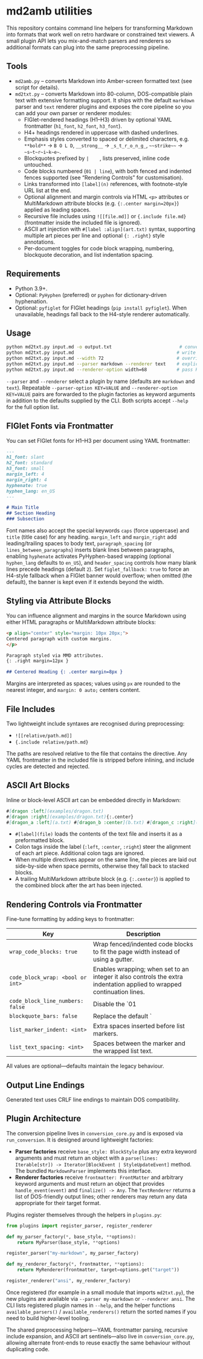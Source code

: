 # md2amb utilities

This repository contains command line helpers for transforming Markdown into formats that work well on retro hardware or constrained text viewers. A small plugin API lets you mix-and-match parsers and renderers so additional formats can plug into the same preprocessing pipeline.

## Tools

- `md2amb.py` – converts Markdown into Amber-screen formatted text (see script for details).
- `md2txt.py` – converts Markdown into 80-column, DOS-compatible plain text with extensive formatting support. It ships with the default `markdown` parser and `text` renderer plugins and exposes the core pipeline so you can add your own parser or renderer modules:
  - FIGlet-rendered headings (H1–H3) driven by optional YAML frontmatter (`h1_font`, `h2_font`, `h3_font`).
  - H4+ headings rendered in uppercase with dashed underlines.
  - Emphasis styles converted to spaced or delimited characters, e.g. `**bold**` → `B O L D`, `__strong__` → `_s_t_r_o_n_g_`, `~~strike~~` → `~s~t~r~i~k~e~`.
  - Blockquotes prefixed by `|    `, lists preserved, inline code untouched.
  - Code blocks numbered (`01 | line`), with both fenced and indented fences supported (see “Rendering Controls” for customisation).
  - Links transformed into `[label](n)` references, with footnote-style URL list at the end.
  - Optional alignment and margin controls via HTML `<p>` attributes or MultiMarkdown attribute blocks (e.g. `{:.center margin=20px}`) applied as leading spaces.
  - Recursive file includes using `![[file.md]]` or `{.include file.md}` (frontmatter inside the included file is ignored).
  - ASCII art injection with `#[label :align](art.txt)` syntax, supporting multiple art pieces per line and optional `{: .right}` style annotations.
  - Per-document toggles for code block wrapping, numbering, blockquote decoration, and list indentation spacing.

## Requirements

- Python 3.9+.
- Optional: `PyHyphen` (preferred) or `pyphen` for dictionary-driven hyphenation.
- Optional: `pyfiglet` for FIGlet headings (`pip install pyfiglet`). When unavailable, headings fall back to the H4-style renderer automatically.

## Usage

```bash
python md2txt.py input.md -o output.txt                         # convert to DOS-friendly text
python md2txt.py input.md                                      # write result to stdout
python md2txt.py input.md --width 72                           # override column width
python md2txt.py input.md --parser markdown --renderer text    # explicitly select defaults
python md2txt.py input.md --renderer-option width=68           # pass KEY=VALUE to a renderer
```

`--parser` and `--renderer` select a plugin by name (defaults are `markdown` and `text`). Repeatable `--parser-option KEY=VALUE` and `--renderer-option KEY=VALUE` pairs are forwarded to the plugin factories as keyword arguments in addition to the defaults supplied by the CLI. Both scripts accept `--help` for the full option list.

## FIGlet Fonts via Frontmatter

You can set FIGlet fonts for H1–H3 per document using YAML frontmatter:

```markdown
---
h1_font: slant
h2_font: standard
h3_font: small
margin_left: 4
margin_right: 4
hyphenate: true
hyphen_lang: en_US
---

# Main Title
## Section Heading
### Subsection
```

Font names also accept the special keywords `caps` (force uppercase) and `title` (title case) for any heading. `margin_left` and `margin_right` add leading/trailing spaces to body text, `paragraph_spacing` (or `lines_between_paragraphs`) inserts blank lines between paragraphs, enabling `hyphenate` activates PyHyphen-based wrapping (optional `hyphen_lang` defaults to `en_US`), and `header_spacing` controls how many blank lines precede headings (default `2`). Set `figlet_fallback: true` to force an H4-style fallback when a FIGlet banner would overflow; when omitted (the default), the banner is kept even if it extends beyond the width.

## Styling via Attribute Blocks

You can influence alignment and margins in the source Markdown using either HTML paragraphs or MultiMarkdown attribute blocks:

```markdown
<p align="center" style="margin: 10px 20px;">
Centered paragraph with custom margins.
</p>

Paragraph styled via MMD attributes.
{: .right margin=12px }

## Centered Heading {: .center margin=8px }
```

Margins are interpreted as spaces; values using `px` are rounded to the nearest integer, and `margin: 0 auto;` centers content.

## File Includes

Two lightweight include syntaxes are recognised during preprocessing:

- `![[relative/path.md]]`
- `{.include relative/path.md}`

The paths are resolved relative to the file that contains the directive. Any YAML frontmatter in the included file is stripped before inlining, and include cycles are detected and rejected.

## ASCII Art Blocks

Inline or block-level ASCII art can be embedded directly in Markdown:

```markdown
#[dragon :left](examples/dragon.txt)
#[dragon :right](examples/dragon.txt){:.center}
#[dragon_a :left](a.txt) #[dragon_b :center](b.txt) #[dragon_c :right](c.txt)
```

- `#[label](file)` loads the contents of the text file and inserts it as a preformatted block.
- Colon tags inside the label (`:left`, `:center`, `:right`) steer the alignment of each art piece. Additional colon tags are ignored.
- When multiple directives appear on the same line, the pieces are laid out side-by-side when space permits, otherwise they fall back to stacked blocks.
- A trailing MultiMarkdown attribute block (e.g. `{:.center}`) is applied to the combined block after the art has been injected.

## Rendering Controls via Frontmatter

Fine-tune formatting by adding keys to frontmatter:

| Key | Description |
| --- | --- |
| `wrap_code_blocks: true` | Wrap fenced/indented code blocks to fit the page width instead of using a gutter. |
| `code_block_wrap: <bool or int>` | Enables wrapping; when set to an integer it also controls the extra indentation applied to wrapped continuation lines. |
| `code_block_line_numbers: false` | Disable the `01 |` gutter in wrapped or unwrapped code blocks. |
| `blockquote_bars: false` | Replace the default `|` prefix with three spaces. |
| `list_marker_indent: <int>` | Extra spaces inserted before list markers. |
| `list_text_spacing: <int>` | Spaces between the marker and the wrapped list text. |

All values are optional—defaults maintain the legacy behaviour.

## Output Line Endings

Generated text uses CRLF line endings to maintain DOS compatibility.

## Plugin Architecture

The conversion pipeline lives in `conversion_core.py` and is exposed via `run_conversion`. It is designed around lightweight factories:

- **Parser factories** receive `base_style: BlockStyle` plus any extra keyword arguments and must return an object with a `parse(lines: Iterable[str]) -> Iterator[BlockEvent | StyleUpdateEvent]` method. The bundled `MarkdownParser` implements this interface.
- **Renderer factories** receive `frontmatter: FrontMatter` and arbitrary keyword arguments and must return an object that provides `handle_event(event)` and `finalize() -> Any`. The `TextRenderer` returns a list of DOS-friendly output lines; other renderers may return any data appropriate for their target format.

Plugins register themselves through the helpers in `plugins.py`:

```python
from plugins import register_parser, register_renderer

def my_parser_factory(*, base_style, **options):
    return MyParser(base_style, **options)

register_parser("my-markdown", my_parser_factory)
```

```python
def my_renderer_factory(*, frontmatter, **options):
    return MyRenderer(frontmatter, target=options.get("target"))

register_renderer("ansi", my_renderer_factory)
```

Once registered (for example in a small module that imports `md2txt.py`), the new plugins are available via `--parser my-markdown` or `--renderer ansi`. The CLI lists registered plugin names in `--help`, and the helper functions `available_parsers()` / `available_renderers()` return the sorted names if you need to build higher-level tooling.

The shared preprocessing helpers—YAML frontmatter parsing, recursive include expansion, and ASCII art sentinels—also live in `conversion_core.py`, allowing alternate front-ends to reuse exactly the same behaviour without duplicating code.
